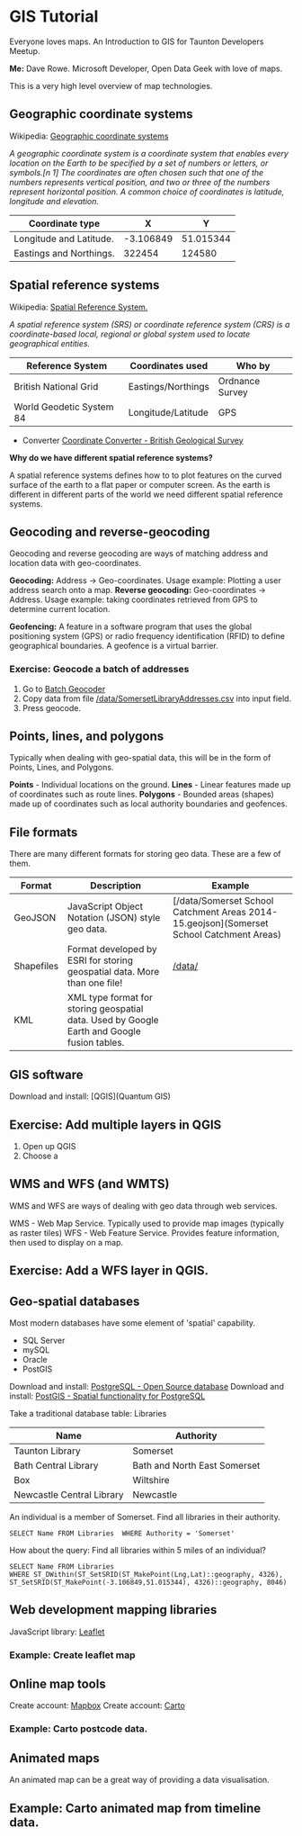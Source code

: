 # GIS Tutorial
Everyone loves maps.  An Introduction to GIS for Taunton Developers Meetup.

**Me:** Dave Rowe.  Microsoft Developer, Open Data Geek with love of maps.

This is a very high level overview of map technologies.

## Geographic coordinate systems

Wikipedia: [Geographic coordinate systems](https://en.wikipedia.org/wiki/Geographic_coordinate_system)

*A geographic coordinate system is a coordinate system that enables every location on the Earth to be specified by a set of numbers or letters, or symbols.[n 1] The coordinates are often chosen such that one of the numbers represents vertical position, and two or three of the numbers represent horizontal position. A common choice of coordinates is latitude, longitude and elevation.*

| Coordinate type |  X  |  Y  |
| --------------- | --- | --- |
| Longitude and Latitude. | -3.106849 | 51.015344 |
| Eastings and Northings. | 322454 | 124580 |

## Spatial reference systems

Wikipedia: [Spatial Reference System.](https://en.wikipedia.org/wiki/Spatial_reference_system)

*A spatial reference system (SRS) or coordinate reference system (CRS) is a coordinate-based local, regional or global system used to locate geographical entities.*

| Reference System | Coordinates used | Who by |
| ---------------- | ---------------- | ------ |
| British National Grid | Eastings/Northings | Ordnance Survey |
| World Geodetic System 84 | Longitude/Latitude | GPS |

- Converter [Coordinate Converter - British Geological Survey](http://www.bgs.ac.uk/data/webservices/convertform.cfm)

**Why do we have different spatial reference systems?**

A spatial reference systems defines how to to plot features on the curved surface of the earth to a flat paper or computer screen.  As the earth is different in different parts of the world we need different spatial reference systems.

## Geocoding and reverse-geocoding

Geocoding and reverse geocoding are ways of matching address and location data with geo-coordinates.

**Geocoding:** Address -> Geo-coordinates.  Usage example: Plotting a user address search onto a map.
**Reverse geocoding:** Geo-coordinates -> Address.  Usage example: taking coordinates retrieved from GPS to determine current location.

**Geofencing:**  A feature in a software program that uses the global positioning system (GPS) or radio frequency identification (RFID) to define geographical boundaries. A geofence is a virtual barrier.

### Exercise: Geocode a batch of addresses

1. Go to [Batch Geocoder](https://www.doogal.co.uk/BatchGeocoding.php)
2. Copy data from file [/data/SomersetLibraryAddresses.csv](SomersetLibraryAddresses.csv) into input field.
3. Press geocode.

## Points, lines, and polygons

Typically when dealing with geo-spatial data, this will be in the form of Points, Lines, and Polygons.

**Points** - Individual locations on the ground.
**Lines** - Linear features made up of coordinates such as route lines.
**Polygons** - Bounded areas (shapes) made up of coordinates such as local authority boundaries and geofences.

## File formats

There are many different formats for storing geo data.  These are a few of them.

| Format | Description | Example |
| ------ | ----------- | ------- |
| GeoJSON | JavaScript Object Notation (JSON) style geo data. | [/data/Somerset School Catchment Areas 2014-15.geojson](Somerset School Catchment Areas) |
| Shapefiles | Format developed by ESRI for storing geospatial data.  More than one file!  | [/data/]() | 
| KML | XML type format for storing geospatial data. Used by Google Earth and Google fusion tables. |  |

## GIS software

Download and install: [QGIS](Quantum GIS)

## Exercise: Add multiple layers in QGIS
1. Open up QGIS
2. Choose a 


## WMS and WFS (and WMTS)

WMS and WFS are ways of dealing with geo data through web services.

WMS - Web Map Service.  Typically used to provide map images (typically as raster tiles)
WFS - Web Feature Service.  Provides feature information, then used to display on a map.

## Exercise: Add a WFS layer in QGIS.




## Geo-spatial databases

Most modern databases have some element of 'spatial' capability.
- SQL Server
- mySQL
- Oracle
- PostGIS

Download and install: [PostgreSQL - Open Source database](https://www.postgresql.org/)
Download and install: [PostGIS - Spatial functionality for PostgreSQL](http://www.postgis.net/)


Take a traditional database table: Libraries

| Name | Authority |
| --------- | ---- |
| Taunton Library | Somerset |
| Bath Central Library | Bath and North East Somerset |
| Box | Wiltshire |
| Newcastle Central Library | Newcastle |


An individual is a member of Somerset.  Find all libraries in their authority.

``` 
SELECT Name FROM Libraries  WHERE Authority = 'Somerset'
```

How about the query: Find all libraries within 5 miles of an individual?

```
SELECT Name FROM Libraries 
WHERE ST_DWithin(ST_SetSRID(ST_MakePoint(Lng,Lat)::geography, 4326), ST_SetSRID(ST_MakePoint(-3.106849,51.015344), 4326)::geography, 8046)
```

## Web development mapping libraries

JavaScript library: [Leaflet]()


### Example: Create leaflet map


## Online map tools

Create account: [Mapbox](https://www.mapbox.com/)
Create account: [Carto](https://carto.com/)

### Example: Carto postcode data.

## Animated maps

An animated map can be a great way of providing a data visualisation.

## Example: Carto animated map from timeline data.

